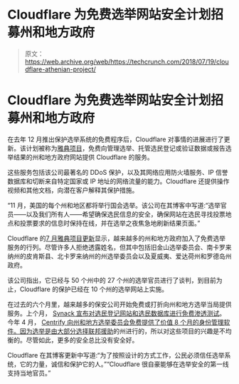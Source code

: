 # Cloudflare 为免费选举网站安全计划招募州和地方政府 

> 原文：<https://web.archive.org/web/https://techcrunch.com/2018/07/19/cloudflare-athenian-project/>

# Cloudflare 为免费选举网站安全计划招募州和地方政府

在去年 12 月推出保护选举系统的免费程序后，Cloudflare 对事情的进展进行了更新。该计划被称为[雅典项目](https://web.archive.org/web/20230207044601/https://www.cloudflare.com/athenian/?utm_expid=.yx6Mv65KQI2SGu7jk8J8Og.1&utm_referrer=https%3A%2F%2Fwww.google.com%2F)，免费向管理选举、托管选民登记或验证数据或报告选举结果的州和地方政府网站提供 Cloudflare 的服务。

这些服务包括该公司最著名的 DDoS 保护，以及其网络应用防火墙服务、IP 信誉数据库和切断来自特定国家或 IP 地址的网络流量的能力。Cloudflare 还提供操作视频和其他文档，向潜在客户解释其保护措施。

“11 月，美国的每个州和地区都将举行国会选举。该公司在其博客中写道:“选举官员——以及我们所有人——希望确保选民信息的安全，确保网站在选民寻找投票地点和投票要求的信息时保持在线，并在选举之夜焦急地刷新结果页面。”

Cloudflare 的[7 月雅典项目更新](https://web.archive.org/web/20230207044601/https://blog.cloudflare.com/athenian-project-update/)显示，越来越多的州和地方政府加入了免费选举服务的行列。尽管许多人拒绝透露姓名，但其中包括旧金山选举委员会、南卡罗来纳州的皮肯斯县、北卡罗来纳州的州选举委员会以及夏威夷、爱达荷州和罗德岛州政府。

该公司指出，它已经与 50 个州中的 27 个州的选举官员进行了谈判，到目前为止，Cloudflare 的保护已经在 10 个州的选举网站上实施。

在过去的六个月里，越来越多的保安公司开始免费或打折向州和地方选举当局提供服务。上个月， [Synack 宣布对选民登记网站和选民数据库进行免费渗透测试](https://web.archive.org/web/20230207044601/https://techcrunch.com/2018/06/06/synack-election-security-states/)。今年 4 月， [Centrify 向州和地方选举委员会免费提供了价值 8 个月的身份管理软件。因为选举是由](https://web.archive.org/web/20230207044601/https://techcrunch.com/2018/04/19/centrify-election-security/)[大部分选择联邦援助](https://web.archive.org/web/20230207044601/https://techcrunch.com/2018/03/21/russia-election-systems-hacking-senate-intelligence-dhs-nielsen/)的州进行的，所以对这些项目的兴趣是不均衡的。尽管如此，更多的安全总比没有安全好。

Cloudflare 在其博客更新中写道:“为了按照设计的方式工作，公民必须信任选举系统，它的力量，诚信和保护它的人。”“Cloudflare 很自豪能够在选举安全的第一线支持当地官员。”